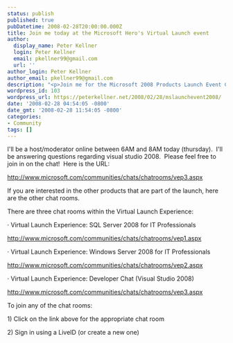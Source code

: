 ```yaml
---
status: publish
published: true
pubDatetime: 2008-02-28T20:00:00.000Z
title: Join me today at the Microsoft Hero's Virtual Launch event
author:
  display_name: Peter Kellner
  login: Peter Kellner
  email: pkellner99@gmail.com
  url: ''
author_login: Peter Kellner
author_email: pkellner99@gmail.com
description: "<p>Join me for the Microsoft 2008 Products Launch Event Chat</p>"
wordpress_id: 103
wordpress_url: https://peterkellner.net/2008/02/28/mslaunchevent2008/
date: '2008-02-28 04:54:05 -0800'
date_gmt: '2008-02-28 11:54:05 -0800'
categories:
- Community
tags: []
---
```

<p>I'll be a host/moderator online between 6AM and 8AM today (thursday).&#160; I'll be answering questions regarding visual studio 2008.&#160; Please feel free to join in on the chat!&#160; Here is the URL:</p>
<p><a href="http://www.microsoft.com/communities/chats/chatrooms/vep3.aspx">http://www.microsoft.com/communities/chats/chatrooms/vep3.aspx</a></p>
<p> If you are interested in the other products that are part of the launch, here are the other chat rooms.</p>
<p> There are three chat rooms within the Virtual Launch Experience:</p>
<p> <!--more-->
<p>· Virtual Launch Experience: SQL Server 2008 for IT Professionals</p>
<p><a href="http://www.microsoft.com/communities/chats/chatrooms/vep1.aspx">http://www.microsoft.com/communities/chats/chatrooms/vep1.aspx</a></p>
<p>· Virtual Launch Experience: Windows Server 2008 for IT Professionals</p>
<p><a href="http://www.microsoft.com/communities/chats/chatrooms/vep2.aspx">http://www.microsoft.com/communities/chats/chatrooms/vep2.aspx</a></p>
<p>· Virtual Launch Experience: Developer Chat (Visual Studio 2008)</p>
<p><a href="http://www.microsoft.com/communities/chats/chatrooms/vep3.aspx">http://www.microsoft.com/communities/chats/chatrooms/vep3.aspx</a></p>
<p>To join any of the chat rooms:</p>
<p>1) Click on the link above for the appropriate chat room</p>
<p>2) Sign in using a LiveID (or create a new one)</p>

